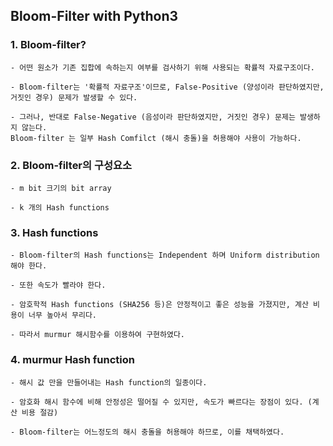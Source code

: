 ## Bloom-Filter with Python3

### 1. Bloom-filter?
    - 어떤 원소가 기존 집합에 속하는지 여부를 검사하기 위해 사용되는 확률적 자료구조이다.

    - Bloom-filter는 '확률적 자료구조'이므로, False-Positive (양성이라 판단하였지만, 거짓인 경우) 문제가 발생할 수 있다.

    - 그러나, 반대로 False-Negative (음성이라 판단하였지만, 거짓인 경우) 문제는 발생하지 않는다.
    Bloom-filter 는 일부 Hash Comfilct (해시 충돌)을 허용해야 사용이 가능하다.

### 2. Bloom-filter의 구성요소

    - m bit 크기의 bit array

    - k 개의 Hash functions

### 3. Hash functions

    - Bloom-filter의 Hash functions는 Independent 하며 Uniform distribution 해야 한다.

    - 또한 속도가 빨라야 한다.

    - 암호학적 Hash functions (SHA256 등)은 안정적이고 좋은 성능을 가졌지만, 계산 비용이 너무 높아서 무리다.

    - 따라서 murmur 해시함수를 이용하여 구현하였다.

### 4. murmur Hash function

    - 해시 값 만을 만들어내는 Hash function의 일종이다.

    - 암호화 해시 함수에 비해 안정성은 떨어질 수 있지만, 속도가 빠르다는 장점이 있다. (계산 비용 절감)

    - Bloom-filter는 어느정도의 해시 충돌을 허용해야 하므로, 이를 채택하였다.
